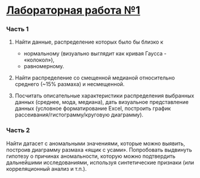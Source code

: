 # [Лабораторная работа №1](./lab1/lab1.ipynb)

### Часть 1

1. Найти данные, распределение которых было бы близко к
    * нормальному (визуально выглядит как кривая Гаусса - «колокол»),
    * равномерному.

2. Найти распределение со смещенной медианой относительно среднего (~15% размаха) и несмещенной.
3. Посчитать описательные характеристики распределения выбранных данных (среднее, мода, медиана),  дать визуальное представление данных (условное форматирование Excel, построить график рассеивания/гистограмму/круговую диаграмму).

### Часть 2

Найти датасет с аномальными значениями, которые можно выявить, построив диаграмму размаха «ящик с усами». Попробовать выдвинуть гипотезу о причинах аномальности, которую можно подтвердить дальнейшими исследованиями, используя синтетические признаки (или корреляционный анализ и т.п.).